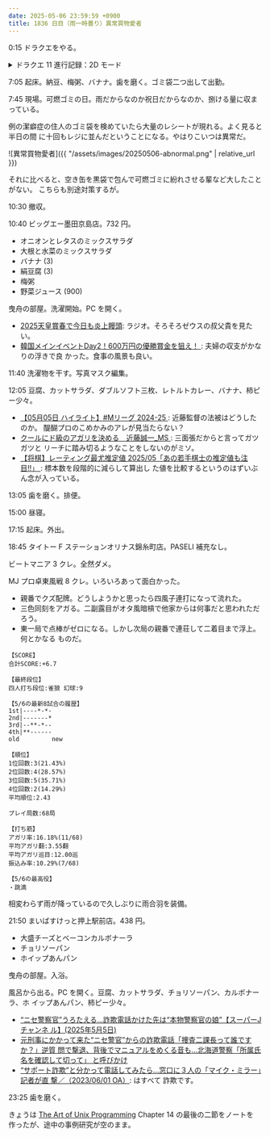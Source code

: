 ```yaml
---
date: 2025-05-06 23:59:59 +0900
title: 1836 日目（雨一時曇り）異常買物愛者
---
```


0:15 ドラクエをやる。

<details><summary>ドラクエ 11 進行記録：2D モード</summary>
<p>今晩はシルビア編、マルティナ編、カミュ編、ロウ編を一気に進める。</p>

<p>魔王誕生後のフィールドの配色に既視感がある。スーファミのドラクエ 5 の魔界を思い出す。</p>

<p>マルティナ編に突入したとたんに、例のバニースーツが前の冒険の書から引き継がれているか確認していないことに気付く。
仲間編のそうびぶくろは空で開始するから、あってもなくてもここでは使えないし、レベル 99 でべらぼうに強いから問題ないが。</p>

<p>初回プレイでボコボコにされた記憶があるメガモリーヌ戦。あしばらいで完封できることを発見。
共闘しているハンフリーたちが叩いてくれる。</p>

<p>マルティナ編とカミュ編では局所的にグラフィック処理が平常時より一段階こなれている。
戦闘中でもないのにズームインが起こったり、スプライトが部分的にも回転したりするのを初めて見た。
プレステ時代の敵アニメーションで使われていた技術とよく似ている。</p>

<p>ロウ編。城内が狭くて助かる。ドラクエ 5 のプロローグを発展させたような雰囲気がある本章だが、懐かしの BGM がそれを支える。
城内のツボやタルにめざめの花が落ちているのは何かの隠喩か。
そしてニマ大師の戦闘グラフィックがデカい。もしくはお供のれんごく天馬が小さい。</p>
</details>


7:05 起床。納豆、梅粥、バナナ。歯を磨く。ゴミ袋二つ出して出勤。

7:45 現場。可燃ゴミの日。雨だからなのか祝日だからなのか、捌ける量に収まっている。

例の潔癖症の住人のゴミ袋を検めていたら大量のレシートが現れる。よく見ると半日の間
に十回もレジに並んだということになる。やはりこいつは異常だ。

![異常買物愛者]({{ "/assets/images/20250506-abnormal.png" | relative_url }})

それに比べると、空き缶を黒袋で包んで可燃ゴミに紛れさせる輩など大したことがない。
こちらも別途対策するが。

10:30 撤収。

10:40 ビッグエー墨田京島店。732 円。

* オニオンとレタスのミックスサラダ
* 大根と水菜のミックスサラダ
* バナナ (3)
* 絹豆腐 (3)
* 梅粥
* 野菜ジュース (900)

曳舟の部屋。洗濯開始。PC を開く。

* [2025天皇賞春で今日も炎上饅頭](https://www.youtube.com/watch?v=PUItWnMcqKs):
  ラジオ。そろそろゼウスの叔父貴を見たい。
* [韓国メインイベントDay2！600万円の優勝賞金を狙え！
  ](https://www.youtube.com/watch?v=bQQqgGLZ1ok): 夫婦の収支がかなりの浮きで良
  かった。食事の風景も良い。

11:40 洗濯物を干す。写真マスク編集。

12:05 豆腐、カットサラダ、ダブルソフト三枚、レトルトカレー、バナナ、柿ピー少々。

* [【05月05日 ハイライト】#Mリーグ 2024-25
  ](https://www.youtube.com/watch?v=_T4RR2568n0): 近藤監督の法被はどうしたのか。
  醍醐プロのこめかみのアレが見当たらない？
* [クールにド級のアガリを決める　近藤誠一_MS
  ](https://www.youtube.com/watch?v=dyJFczRHwBk): 三面張だからと言ってガツガツと
  リーチに踏み切るようなことをしないのがミソ。
* [【将棋】レーティング最尤推定値 2025/05「あの若手棋士の推定値も注目!!」
  ](https://www.youtube.com/watch?v=dfQGDQwz9hw): 標本数を段階的に減らして算出し
  た値を比較するというのはずいぶん念が入っている。

13:05 歯を磨く。排便。

15:00 昼寝。

17:15 起床。外出。

18:45 タイトー F ステーションオリナス錦糸町店。PASELI 補充なし。

ビートマニア 3 クレ。全然ダメ。

MJ プロ卓東風戦 8 クレ。いろいろあって面白かった。

* 親番でクズ配牌。どうしようかと思ったら四風子連打になって流れた。
* 三色同刻をアガる。二副露目がオタ風暗槓で他家からは何事だと思われただろう。
* 東一局で点棒がゼロになる。しかし次局の親番で連荘して二着目まで浮上。何とかなる
  ものだ。

```text
【SCORE】
合計SCORE:+6.7

【最終段位】
四人打ち段位:雀狼 幻球:9

【5/6の最新8試合の履歴】
1st|----*-*-
2nd|-------*
3rd|--**-*--
4th|**------
old         new

【順位】
1位回数:3(21.43%)
2位回数:4(28.57%)
3位回数:5(35.71%)
4位回数:2(14.29%)
平均順位:2.43

プレイ局数:68局

【打ち筋】
アガリ率:16.18%(11/68)
平均アガリ翻:3.55翻
平均アガリ巡目:12.00巡
振込み率:10.29%(7/68)

【5/6の最高役】
・跳満
```

相変わらず雨が降っているので久しぶりに雨合羽を装備。

21:50 まいばすけっと押上駅前店。438 円。

* 大盛チーズとベーコンカルボナーラ
* チョリソーパン
* ホイップあんパン

曳舟の部屋。入浴。

風呂から出る。PC を開く。豆腐、カットサラダ、チョリソーパン、カルボナーラ、ホ
イップあんパン、柿ピー少々。

* [“ニセ警察官”うろたえる…詐欺電話かけた先は“本物警察官の娘”【スーパーJチャンネ
  ル】(2025年5月5日)](https://www.youtube.com/watch?v=6EksNkHCgLg)
* [元刑事にかかって来た“ニセ警官”からの詐欺電話「捜査二課長って誰ですか？」逆質
  問で撃退、背後でマニュアルをめくる音も…北海道警察「所属氏名を確認して切って」
  と呼びかけ](https://www.youtube.com/watch?v=187Sjt6qJXc)
* [“サポート詐欺”と分かって電話してみたら…窓口に３人の「マイク・ミラー」記者が直
  撃／（2023/06/01 OA）](https://www.youtube.com/watch?v=WKpl1SV_FNI): はすべて
  詐欺です。

23:25 歯を磨く。

きょうは [The Art of Unix Programming][TAOUP] Chapter 14 の最後の二節をノートを
作ったが、途中の事例研究が空のまま。

[TAOUP]: <http://www.catb.org/esr/writings/taoup/html>
